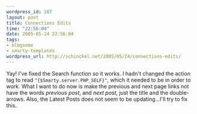 ```yaml
--- 
wordpress_id: 187
layout: post
title: Connections Edits
time: "22:56:04"
date: 2005-05-24 22:56:04
tags: 
- blogsome
- smarty-templates
wordpress_url: http://schinckel.net/2005/05/24/connections-edits/
---
```

Yay! I've fixed the Search function so it works. I hadn't changed the action tag to read `"{$Smarty.server.PHP_SELF}"`, which it needed to be in order to work. What I want to do now is make the previous and next page links not have the words _previous post_, and _next post_, just the title and the double-arrows. Also, the Latest Posts does not seem to be updating...I'll try to fix this. 
